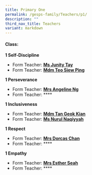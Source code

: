 ```yaml
---
title: Primary One
permalink: /gesps-family/Teachers/p1/
description: ""
third_nav_title: Teachers
variant: markdown
---
```

#### Class:

**1 Self-Discipline**

*   Form Teacher: **[Ms Junity Tay](mailto:junity_tay@schools.gov.sg)**
*   Form Teacher: **[Mdm Teo Siew Ping](mailto:teo_siew_ping_paulyne@schools.gov.sg)**

**1 Perseverance**

*   Form Teacher: **[Mrs Angeline Ng](mailto:angeline_ong_ling_ling@schools.gov.sg)**
*   Form Teacher: ****

**1 Inclusiveness**

*   Form Teacher: **[Mdm Tan Geok Kian](mailto:tan_geok_kian@schools.gov.sg)**
*   Form Teacher: **[Ms Nurul Naqiyyah](mailto:nurul_naqiyyah_mohd_kamal@schools.gov.sg)**

**1 Respect**  

*   Form Teacher: **[Mrs Dorcas Chan](mailto:koh_kah_fong_dorcas@schools.gov.sg)**
*   Form Teacher: ****

**1 Empathy**

*   Form Teacher: **[Mrs Esther Seah](mailto:goh_yue_yin_esther@schools.gov.sg)**
*   Form Teacher: ****